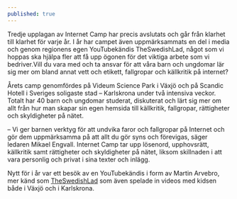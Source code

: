 ```yaml
---
published: true
---
```



Tredje upplagan av Internet Camp har precis avslutats och går från klarhet till klarhet för varje år. I år har campet även uppmärksammats en del i media och genom regionens egen YouTubekändis TheSwedishLad, något som vi hoppas ska hjälpa fler att få upp ögonen för det viktiga arbete som vi bedriver.Vill du vara med och ta ansvar för att våra barn och ungdomar lär sig mer om bland annat vett och etikett, fallgropar och källkritik på internet?

Årets camp genomfördes på Videum Science Park i Växjö och på Scandic Hotell i Sveriges soligaste stad – Karlskrona under två intensiva veckor. Totalt har 40 barn och ungdomar studerat, diskuterat och lärt sig mer om allt från hur man skapar sin egen hemsida till källkritik, fallgropar, rättigheter och skyldigheter på nätet.

– Vi ger barnen verktyg för att undvika faror och fallgropar på Internet och gör dem uppmärksamma på att allt du gör syns och förevigas, säger ledaren Mikael Engvall. Internet Camp tar upp lösenord, upphovsrätt, källkritik samt rättigheter och skyldigheter på nätet, liksom skillnaden i att vara personlig och privat i sina texter och inlägg.

Nytt för i år var ett besök av en YouTubekändis i form av Martin Arvebro, mer känd som [TheSwedishLad](https://www.youtube.com/channel/UCMF7lzH6UU3HEhxToedhXxA) som även spelade in videos med kidsen både i Växjö och i Karlskrona.
